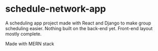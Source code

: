# schedule-network-app

A scheduling app project made with React and Django to make group scheduling easier. Nothing built on the back-end yet. Front-end layout mostly complete.


Made with MERN stack
